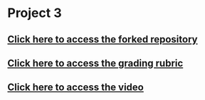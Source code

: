 # Project 3

## [Click here to access the forked repository](https://github.com/tanmaypardeshi/CSC-510-Project3-PopcornPicks)

## [Click here to access the grading rubric]()

## [Click here to access the video]()
